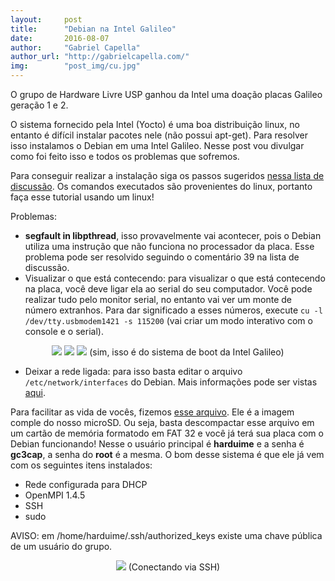 ```yaml
---
layout:     post
title:      "Debian na Intel Galileo"
date:       2016-08-07
author:     "Gabriel Capella"
author_url: "http://gabrielcapella.com/"
img: 		"post_img/cu.jpg"
---
```


O grupo de Hardware Livre USP ganhou da Intel uma doação placas Galileo geração 1 e 2.

O sistema fornecido pela Intel (Yocto) é uma boa distribuição linux, no entanto é difícil instalar pacotes nele (não possui apt-get). Para resolver isso instalamos o Debian em uma Intel Galileo. Nesse post vou divulgar como foi feito isso e todos os problemas que sofremos.

Para conseguir realizar a instalação siga os passos sugeridos [nessa lista de discussão](https://communities.intel.com/thread/48074). Os comandos executados são provenientes do linux, portanto faça esse tutorial usando um linux!

Problemas:

- **segfault in libpthread**, isso provavelmente vai acontecer, pois o Debian utiliza uma instrução que não funciona no processador da placa. Esse problema pode ser resolvido seguindo o comentário 39 na lista de discussão.
- Visualizar o que está contecendo: para visualizar o que está contecendo na placa, você deve ligar ela ao serial do seu computador. Você pode realizar tudo pelo monitor serial, no entanto vai ver um monte de número extranhos. Para dar significado a esses números, execute ``cu -l /dev/tty.usbmodem1421 -s 115200`` (vai criar um modo interativo com o console e o serial). 

<p style="text-align: center;">
<img src="{{ site.baseurl }}/post_img/cu.jpg" style="margin: 0 auto; max-height: 390px;">
<img src="{{ site.baseurl }}/post_img/cu1.png" style="margin: 0 auto; max-height: 390px;">
<img src="{{ site.baseurl }}/post_img/cu2.png" style="margin: 0 auto; max-height: 390px;">
(sim, isso é do sistema de boot da Intel Galileo)</p>

- Deixar a rede ligada: para isso basta editar o arquivo ``/etc/network/interfaces`` do Debian. Mais informações pode ser vistas [aqui](https://wiki.debian.org/NetworkConfiguration).

Para facilitar as vida de vocês, fizemos [esse arquivo](https://drive.google.com/file/d/0ByHAe5-uK--xLTVYMldEVW5vT00/view?usp=sharing). Ele é a imagem comple do nosso microSD. Ou seja, basta descompactar esse arquivo em um cartão de memória formatodo em FAT 32 e você já terá sua placa com o Debian funcionando! Nesse o usuário principal é **harduime** e a senha é **gc3cap**, a senha do **root** é a mesma. O bom desse sistema é que ele já vem com os seguintes itens instalados:

- Rede configurada para DHCP
- OpenMPI 1.4.5
- SSH
- sudo

AVISO: em /home/harduime/.ssh/authorized_keys existe uma chave pública de um usuário do grupo.

<p style="text-align: center;">
<img src="{{ site.baseurl }}/post_img/cu3.png" style="margin: 0 auto; max-height: 390px;">
(Conectando via SSH)</p>
